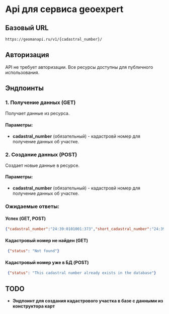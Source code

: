 # Api для сервиса geoexpert

## Базовый URL
```bash
https://geomanapi.ru/v1/{cadastral_number}/
```
##  Авторизация
API не требует авторизации. Все ресурсы доступны для публичного использования.

## Эндпоинты
### 1. Получение данных (GET)
Получает данные из ресурса.

#### Параметры:
- **cadastral_number** (обязательный) - кадастровй номер для получение данных об участке.

### 2. Создание данных (POST)
Создает новые данные в ресурсе.
#### Параметры:
- **cadastral_number** (обязательный) - кадастровй номер для получение данных об участке.


### Ожидаемые ответы:
#### Успех (GET, POST)
```json
{"cadastral_number":"24:39:0101001:373","short_cadastral_number":"24:39:101001:373","geometry":"{'type': 'MultiPolygon', 'coordinates': [[[[89.80055053361482, 55.331260724149544], [89.79999954295214, 55.33065063890653], [89.80046508586499, 55.33052996159193], [89.80101607652763, 55.331138372642194], [89.80055053361482, 55.331260724149544]]]]}","address":"Российская Федерация, Красноярский край, муниципальный район Ужурский, городское поселение город Ужур, город Ужур, улица Победа Социализма, земельный участок 131а/1 "}
```

#### Кадастровый номер не найден (GET)
```json
 {"status": "Not found"}
```

#### Кадастровый номер уже в БД (POST)
```json
 {"status": "This cadastral number already exists in the database"}
```

## TODO
 - **Эндпоинт для создания кадастрового участка в базе с данными из конструктора карт**

